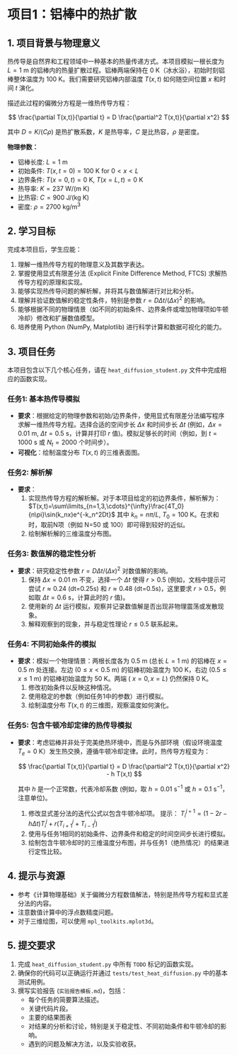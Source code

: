 # 项目1：铝棒中的热扩散


## 1. 项目背景与物理意义

热传导是自然界和工程领域中一种基本的热量传递方式。本项目模拟一根长度为 $L=1$ m 的铝棒内的热量扩散过程。铝棒两端保持在 $0$ K（冰水浴），初始时刻铝棒整体温度为 $100$ K。我们需要研究铝棒内部温度 $T(x,t)$ 如何随空间位置 $x$ 和时间 $t$ 演化。

描述此过程的偏微分方程是一维热传导方程：

$$
\frac{\partial T(x,t)}{\partial t} = D \frac{\partial^2 T(x,t)}{\partial x^2}
$$

其中 $D = K/(C\rho)$ 是热扩散系数，$K$ 是热导率，$C$ 是比热容，$\rho$ 是密度。

**物理参数：**
- 铝棒长度: $L = 1$ m
- 初始条件: $T(x, t=0) = 100$ K for $0 < x < L$
- 边界条件: $T(x=0, t) = 0$ K, $T(x=L, t) = 0$ K
- 热导率: $K = 237 \text{ W/(m K)}$
- 比热容: $C = 900 \text{ J/(kg K)}$
- 密度: $\rho = 2700 \text{ kg/m}^3$

## 2. 学习目标

完成本项目后，学生应能：

1.  理解一维热传导方程的物理意义及其数学表达。
2.  掌握使用显式有限差分法 (Explicit Finite Difference Method, FTCS) 求解热传导方程的原理和实现。
3.  能够实现热传导问题的解析解，并将其与数值解进行对比和分析。
4.  理解并验证数值解的稳定性条件，特别是参数 $r = D \Delta t / (\Delta x)^2$ 的影响。
5.  能够根据不同的物理情景（如不同的初始条件、边界条件或增加物理项如牛顿冷却）修改和扩展数值模型。
6.  培养使用 Python (NumPy, Matplotlib) 进行科学计算和数据可视化的能力。

## 3. 项目任务

本项目包含以下几个核心任务，请在 `heat_diffusion_student.py` 文件中完成相应的函数实现。

### 任务1: 基本热传导模拟

-   **要求**：根据给定的物理参数和初始/边界条件，使用显式有限差分法编写程序求解一维热传导方程。选择合适的空间步长 $\Delta x$ 和时间步长 $\Delta t$ (例如，$\Delta x = 0.01$ m, $\Delta t = 0.5$ s，计算并打印 $r$ 值)。模拟足够长的时间（例如，到 $t=1000$ s 或 $N_t=2000$ 个时间步）。
-   **可视化**：绘制温度分布 $T(x,t)$ 的三维表面图。


### 任务2: 解析解

-   **要求**：
    1.  实现热传导方程的解析解。对于本项目给定的初边界条件，解析解为：
        $T(x,t)=\sum\limits_{n=1,3,\cdots}^{\infty}\frac{4T_0}{n\pi}\sin(k_nx)e^{-k_n^2Dt}$
        其中 $k_n = n\pi/L$, $T_0=100$ K。在求和时，取前N项（例如 N=50 或 100）即可得到较好的近似。
    2.  绘制解析解的三维温度分布图。


### 任务3: 数值解的稳定性分析

-   **要求**：研究稳定性参数 $r = D \Delta t / (\Delta x)^2$ 对数值解的影响。
    1.  保持 $\Delta x = 0.01$ m 不变，选择一个 $\Delta t$ 使得 $r > 0.5$ (例如，文档中提示可尝试 $r \approx 0.24$ (dt=0.25s) 和 $r \approx 0.48$ (dt=0.5s)，这里要求 $r > 0.5$，例如取 $\Delta t = 0.6$ s，计算此时的 $r$ 值)。
    2.  使用新的 $\Delta t$ 运行模拟，观察并记录数值解是否出现非物理震荡或发散现象。
    3.  解释观察到的现象，并与稳定性理论 $r \le 0.5$ 联系起来。


### 任务4: 不同初始条件的模拟

-   **要求**：模拟一个物理情景：两根长度各为 $0.5$ m (总长 $L=1$ m) 的铝棒在 $x=0.5$ m 处连接。左边 ($0 \le x < 0.5$ m) 的铝棒初始温度为 $100$ K，右边 ($0.5 \le x \le 1$ m) 的铝棒初始温度为 $50$ K。两端 ( $x=0, x=L$) 仍然保持 $0$ K。
    1.  修改初始条件以反映这种情况。
    2.  使用稳定的参数（例如任务1中的参数）进行模拟。
    3.  绘制温度分布 $T(x,t)$ 的三维图，观察温度如何演化。


### 任务5: 包含牛顿冷却定律的热传导模拟

-   **要求**：考虑铝棒并非处于完美绝热环境中，而是与外部环境（假设环境温度 $T_e=0$ K）发生热交换，遵循牛顿冷却定律。此时，热传导方程变为：
    
    $$
    \frac{\partial T(x,t)}{\partial t} = D \frac{\partial^2 T(x,t)}{\partial x^2} - h T(x,t)
    $$

    其中 $h$ 是一个正常数，代表冷却系数 (例如，取 $h=0.01 \text{ s}^{-1}$ 或 $h=0.1 \text{ s}^{-1}$，注意单位)。
    1.  修改显式差分法的迭代公式以包含牛顿冷却项。
        提示： $T_i^{j+1} = (1-2r-h\Delta t)T_i^j + r(T_{i+1}^j + T_{i-1}^j)$
    2.  使用与任务1相同的初始条件、边界条件和稳定的时间空间步长进行模拟。
    3.  绘制包含牛顿冷却时的三维温度分布图，并与任务1（绝热情况）的结果进行定性比较。


## 4. 提示与资源

-   参考《计算物理基础》关于偏微分方程数值解法，特别是热传导方程和显式差分法的内容。
-   注意数值计算中的浮点数精度问题。
-   对于三维绘图，可以使用 `mpl_toolkits.mplot3d`。

## 5. 提交要求

1.  完成 `heat_diffusion_student.py` 中所有 `TODO` 标记的函数实现。
2.  确保你的代码可以正确运行并通过 `tests/test_heat_diffusion.py` 中的基本测试用例。
3.  撰写实验报告 (`实验报告模板.md`)，包括：
    *   每个任务的简要算法描述。
    *   关键代码片段。
    *   主要的结果图表
    *   对结果的分析和讨论，特别是关于稳定性、不同初始条件和牛顿冷却的影响。
    *   遇到的问题及解决方法，以及实验收获。


